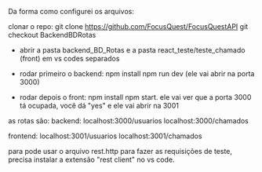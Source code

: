Da forma como configurei os arquivos:

clonar o repo:
git clone https://github.com/FocusQuest/FocusQuestAPI
git checkout BackendBDRotas

- abrir a pasta backend_BD_Rotas e a pasta react_teste/teste_chamado (front)
 em vs codes separados

- rodar primeiro o backend:
  npm install
  npm run dev
  (ele vai abrir na porta 3000)

- rodar depois o front:
  npm install
  npm start. ele vai ver que a porta 3000 tá ocupada, você dá "yes" e ele vai abrir na 3001

as rotas são:
backend:
localhost:3000/usuarios
localhost:3000/chamados

frontend:
localhost:3001/usuarios
localhost:3001/chamados


para pode usar o arquivo rest.http para fazer as requisições de teste, precisa instalar a extensão "rest client" no vs code.
